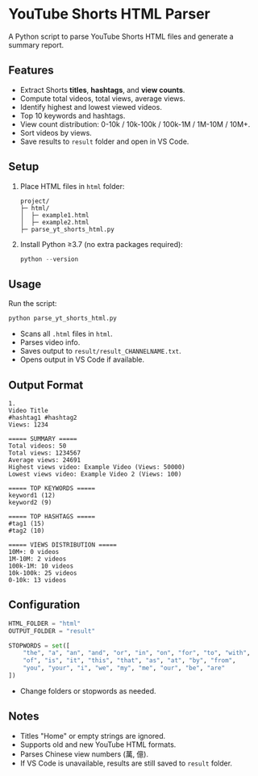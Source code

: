 # YouTube Shorts HTML Parser

A Python script to parse YouTube Shorts HTML files and generate a summary report.

## Features

- Extract Shorts **titles**, **hashtags**, and **view counts**.
- Compute total videos, total views, average views.
- Identify highest and lowest viewed videos.
- Top 10 keywords and hashtags.
- View count distribution: 0-10k / 10k-100k / 100k-1M / 1M-10M / 10M+.
- Sort videos by views.
- Save results to `result` folder and open in VS Code.

## Setup

1. Place HTML files in `html` folder:

    ```text
    project/
    ├─ html/
    │  ├─ example1.html
    │  ├─ example2.html
    ├─ parse_yt_shorts_html.py
    ```

2. Install Python ≥3.7 (no extra packages required):

    ```python
    python --version
    ```

## Usage

Run the script:

```bash
python parse_yt_shorts_html.py
```

- Scans all `.html` files in `html`.
- Parses video info.
- Saves output to `result/result_CHANNELNAME.txt`.
- Opens output in VS Code if available.

## Output Format

```text
1.
Video Title
#hashtag1 #hashtag2
Views: 1234

===== SUMMARY =====
Total videos: 50
Total views: 1234567
Average views: 24691
Highest views video: Example Video (Views: 50000)
Lowest views video: Example Video 2 (Views: 100)

===== TOP KEYWORDS =====
keyword1 (12)
keyword2 (9)

===== TOP HASHTAGS =====
#tag1 (15)
#tag2 (10)

===== VIEWS DISTRIBUTION =====
10M+: 0 videos
1M-10M: 2 videos
100k-1M: 10 videos
10k-100k: 25 videos
0-10k: 13 videos

```

## Configuration

```python
HTML_FOLDER = "html"
OUTPUT_FOLDER = "result"

STOPWORDS = set([
    "the", "a", "an", "and", "or", "in", "on", "for", "to", "with",
    "of", "is", "it", "this", "that", "as", "at", "by", "from",
    "you", "your", "i", "we", "my", "me", "our", "be", "are"
])

```

- Change folders or stopwords as needed.

## Notes

- Titles "Home" or empty strings are ignored.
- Supports old and new YouTube HTML formats.
- Parses Chinese view numbers (萬, 億).
- If VS Code is unavailable, results are still saved to `result` folder.
